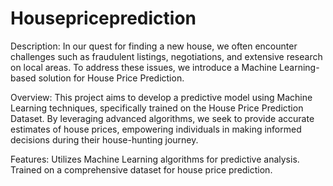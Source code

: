 # Housepriceprediction

Description:
In our quest for finding a new house, we often encounter challenges such as fraudulent listings, negotiations, and extensive research on local areas. To address these issues, we introduce a Machine Learning-based solution for House Price Prediction.

Overview:
This project aims to develop a predictive model using Machine Learning techniques, specifically trained on the House Price Prediction Dataset. By leveraging advanced algorithms, we seek to provide accurate estimates of house prices, empowering individuals in making informed decisions during their house-hunting journey.

Features:
Utilizes Machine Learning algorithms for predictive analysis.
Trained on a comprehensive dataset for house price prediction.
